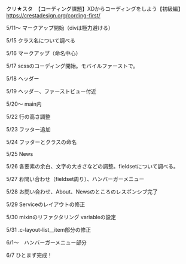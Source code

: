 クリ★スタ　【コーディング課題】XDからコーディングをしよう【初級編】
https://crestadesign.org/cording-first/


5/11～  マークアップ開始（divは極力避ける）

5/15    クラス名について調べる

5/16    マークアップ（命名中心）

5/17    scssのコーディング開始。モバイルファーストで。

5/18    ヘッダー

5/19    ヘッダー、ファーストビュー付近

5/20～  main内

5/22    行の高さ調整

5/23    フッター追加

5/24    フッターとクラスの命名

5/25    News

5/26    各要素の余白、文字の大きさなどの調整。fieldsetについて調べる。

5/27    お問い合わせ（fieldset周り）、ハンバーガーメニュー

5/28    お問い合わせ、About、Newsのところのレスポンシブ完了

5/29    Serviceのレイアウトの修正

5/30    mixinのリファクタリング
        variableの設定

5/31    .c-layout-list__item部分の修正

6/1～　ハンバーガーメニュー部分

6/7     ひとまず完成！